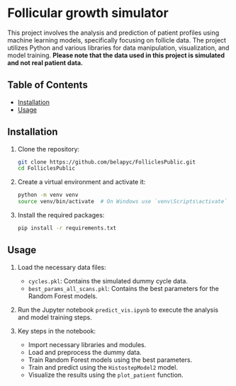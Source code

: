 
# Follicular growth simulator

This project involves the analysis and prediction of patient profiles using machine learning models, specifically focusing on follicle data. The project utilizes Python and various libraries for data manipulation, visualization, and model training. **Please note that the data used in this project is simulated and not real patient data.**

## Table of Contents

- [Installation](#installation)
- [Usage](#usage)

## Installation

1. Clone the repository:
    ```sh
    git clone https://github.com/belapyc/FolliclesPublic.git
    cd FolliclesPublic
    ```

2. Create a virtual environment and activate it:
    ```sh
    python -m venv venv
    source venv/bin/activate  # On Windows use `venv\Scripts\activate`
    ```

3. Install the required packages:
    ```sh
    pip install -r requirements.txt
    ```

## Usage

1. Load the necessary data files:
    - `cycles.pkl`: Contains the simulated dummy cycle data.
    - `best_params_all_scans.pkl`: Contains the best parameters for the Random Forest models.

2. Run the Jupyter notebook `predict_vis.ipynb` to execute the analysis and model training steps.

3. Key steps in the notebook:
    - Import necessary libraries and modules.
    - Load and preprocess the dummy data.
    - Train Random Forest models using the best parameters.
    - Train and predict using the `HistostepModel2` model.
    - Visualize the results using the `plot_patient` function.


